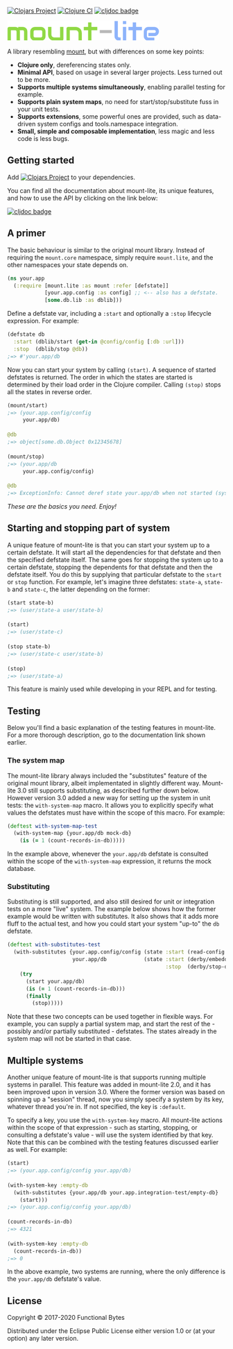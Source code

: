 [![Clojars Project](https://img.shields.io/clojars/v/functionalbytes/mount-lite.svg)](https://clojars.org/functionalbytes/mount-lite)
[![Clojure CI](https://github.com/aroemers/mount-lite/workflows/Clojure%20CI/badge.svg?branch=3.x)](https://github.com/aroemers/mount-lite/actions?query=workflow%3A%22Clojure+CI%22)
[![cljdoc badge](https://cljdoc.org/badge/functionalbytes/mount-lite)](https://cljdoc.org/d/functionalbytes/mount-lite/CURRENT)

![logo](doc/logo.png)

A library resembling [mount](https://github.com/tolitius/mount), but with differences on some key points:

* **Clojure only**, dereferencing states only.
* **Minimal API**, based on usage in several larger projects. Less turned out to be more.
* **Supports multiple systems simultaneously**, enabling parallel testing for example.
* **Supports plain system maps**, no need for start/stop/substitute fuss in your unit tests.
* **Supports extensions**, some powerful ones are provided, such as data-driven system configs and tools.namespace integration.
* **Small, simple and composable implementation**, less magic and less code is less bugs.


## Getting started

Add [![Clojars Project](https://img.shields.io/clojars/v/functionalbytes/mount-lite.svg)](https://clojars.org/functionalbytes/mount-lite) to your dependencies.

You can find all the documentation about mount-lite, its unique features, and how to use the API by clicking on the link below:

[![cljdoc badge](https://cljdoc.org/badge/functionalbytes/mount-lite)](https://cljdoc.org/d/functionalbytes/mount-lite/CURRENT)


## A primer

The basic behaviour is similar to the original mount library.
Instead of requiring the `mount.core` namespace, simply require `mount.lite`, and the other namespaces your state depends on.

```clj
(ns your.app
  (:require [mount.lite :as mount :refer [defstate]]
            [your.app.config :as config] ;; <-- also has a defstate.
            [some.db.lib :as dblib]))
```

Define a defstate var, including a `:start` and optionally a `:stop` lifecycle expression.
For example:

```clj
(defstate db
  :start (dblib/start (get-in @config/config [:db :url]))
  :stop  (dblib/stop @db))
;=> #'your.app/db
```

Now you can start your system by calling `(start)`.
A sequence of started defstates is returned.
The order in which the states are started is determined by their load order in the Clojure compiler.
Calling `(stop)` stops all the states in reverse order.

```clj
(mount/start)
;=> (your.app.config/config
     your.app/db)

@db
;=> object[some.db.Object 0x12345678]

(mount/stop)
;=> (your.app/db
     your.app.config/config)

@db
;=> ExceptionInfo: Cannot deref state your.app/db when not started (system :default)
```

*These are the basics you need. Enjoy!*


## Starting and stopping part of system

A unique feature of mount-lite is that you can start your system up to a certain defstate.
It will start all the dependencies for that defstate and then the specified defstate itself.
The same goes for stopping the system up to a certain defstate, stopping the dependents for that defstate and then the defstate itself.
You do this by supplying that particular defstate to the `start` or `stop` function.
For example, let's imagine three defstates: `state-a`, `state-b` and `state-c`, the latter depending on the former:

```clj
(start state-b)
;=> (user/state-a user/state-b)

(start)
;=> (user/state-c)

(stop state-b)
;=> (user/state-c user/state-b)

(stop)
;=> (user/state-a)
```

This feature is mainly used while developing in your REPL and for testing.


## Testing

Below you'll find a basic explanation of the testing features in mount-lite.
For a more thorough description, go to the documentation link shown earlier.

### The system map

The mount-lite library always included the "substitutes" feature of the original mount library, albeit implementated in slightly different way.
Mount-lite 3.0 still supports substituting, as described further down below.
However version 3.0 added a new way for setting up the system in unit tests: the `with-system-map` macro.
It allows you to explicitly specify what values the defstates must have within the scope of this macro.
For example:

```clj
(deftest with-system-map-test
  (with-system-map {your.app/db mock-db}
    (is (= 1 (count-records-in-db)))))
```

In the example above, whenever the `your.app/db` defstate is consulted within the scope of the `with-system-map` expression, it returns the mock database.

### Substituting

Substituting is still supported, and also still desired for unit or integration tests on a more "live" system.
The example below shows how the former example would be written with substitutes.
It also shows that it adds more fluff to the actual test, and how you could start your system "up-to" the `db` defstate.

```clj
(deftest with-substitutes-test
  (with-substitutes {your.app.config/config (state :start (read-config "config.test.edn"))
                     your.app/db            (state :start (derby/embedded-db)
                                                   :stop  (derby/stop-db @your.app/db))}
    (try
      (start your.app/db)
      (is (= 1 (count-records-in-db)))
      (finally
        (stop)))))
```

Note that these two concepts can be used together in flexible ways.
For example, you can supply a partial system map, and start the rest of the - possibly and/or partially substituted - defstates.
The states already in the system map will not be started in that case.


## Multiple systems

Another unique feature of mount-lite is that supports running multiple systems in parallel.
This feature was added in mount-lite 2.0, and it has been improved upon in version 3.0.
Where the former version was based on spinning up a "session" thread, now you simply specify a system by its key, whatever thread you're in.
If not specified, the key is `:default`.

To specify a key, you use the `with-system-key` macro.
All mount-lite actions within the scope of that expression - such as starting, stopping, or consulting a defstate's value - will use the system identified by that key.
Note that this can be combined with the testing features discussed earlier as well.
For example:

```clj
(start)
;=> (your.app.config/config your.app/db)

(with-system-key :empty-db
  (with-substitutes {your.app/db your.app.integration-test/empty-db}
    (start)))
;=> (your.app.config/config your.app/db)

(count-records-in-db)
;=> 4321

(with-system-key :empty-db
  (count-records-in-db))
;=> 0
```

In the above example, two systems are running, where the only difference is the `your.app/db` defstate's value.


## License

Copyright © 2017-2020 Functional Bytes

Distributed under the Eclipse Public License either version 1.0 or (at
your option) any later version.
